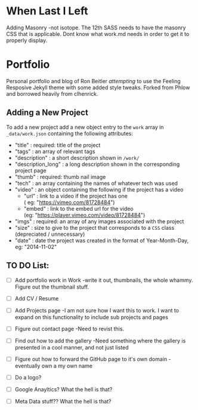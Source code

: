 # When Last I Left
Adding Masonry -not isotope. The 12th SASS needs to have the masonry CSS that is applicable.
Dont know what work.md needs in order to get it to properly display. 

# Portfolio

Personal portfolio and blog of Ron Beitler *attempting* to use the Feeling Resposive Jekyll theme with some added style tweaks. Forked from Phlow and borrowed heavily from clhenrick.

## Adding a New Project

To add a new project add a new object entry to the `work` array in `_data/work.json` containing the following attributes:

- "title" : required: title of the project
- "tags" : an array of relevant tags
- "description" : a short description shown in `/work/`
- "description_long" : a long description shown in the corresponding project page
- "thumb" : required: thumb nail image
- "tech" : an array containing the names of whatever tech was used
- "video" : an object containing the following if the project has a video
  - "url" : link to a video if the project has one  
    ( eg: "https://vimeo.com/81728484")
  - "embed" : link to the embed url for the video  
    (eg: "https://player.vimeo.com/video/81728484")
- "imgs" : required: an array of any images associated with the project
- "size" : size to give to the project that corresponds to a `CSS` class
  (depreciated / unnecessary)
- "date" : date the project was created in the format of Year-Month-Day, eg: "2014-11-02"

## TO DO List:
- [ ] Add portfolio work in Work -write it out, thumbnails, the whole whammy. Figure out the thumbnail stuff.

- [ ] Add CV / Resume

- [ ] Add Projects page -I am not sure how I want this to work. I want to expand on this functionality to include sub projects and pages

- [ ] Figure out contact page -Need to revist this. 

- [ ] Find out how to add the gallery -Need something where the gallery is presented in a cool manner, and not just listed

- [ ] Figure out how to forward the GitHub page to it's own domain -eventually own a my own name

- [ ] Do a logo?

- [ ] Google Anayltics? What the hell is that?

- [ ] Meta Data stuff?? What the hell is that?
